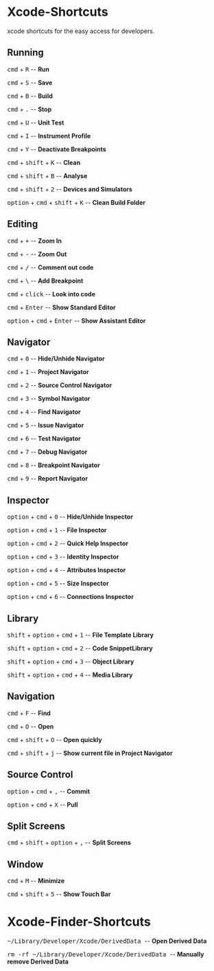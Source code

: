 # Xcode-Shortcuts
xcode shortcuts for the easy access for developers.

## Running
<kbd>cmd</kbd> + <kbd>R</kbd> -- <b>Run</b>

<kbd>cmd</kbd> + <kbd>S</kbd> -- <b>Save</b>

<kbd>cmd</kbd> + <kbd>B</kbd> -- <b>Build</b>

<kbd>cmd</kbd> + <kbd>.</kbd> -- <b>Stop</b>

<kbd>cmd</kbd> + <kbd>U</kbd> -- <b>Unit Test</b>

<kbd>cmd</kbd> + <kbd>I</kbd> -- <b>Instrument Profile</b>

<kbd>cmd</kbd> + <kbd>Y</kbd> -- <b>Deactivate Breakpoints</b>

<kbd>cmd</kbd> + <kbd>shift</kbd> + <kbd>K</kbd> -- <b>Clean</b>

<kbd>cmd</kbd> + <kbd>shift</kbd> + <kbd>B</kbd> -- <b>Analyse</b>

<kbd>cmd</kbd> + <kbd>shift</kbd> + <kbd>2</kbd> -- <b>Devices and Simulators</b>

<kbd>option</kbd> + <kbd>cmd</kbd> + <kbd>shift</kbd> + <kbd>K</kbd> -- <b>Clean Build Folder</b>

## Editing
<kbd>cmd</kbd> + <kbd>+</kbd> -- <b>Zoom In</b>

<kbd>cmd</kbd> + <kbd>-</kbd> -- <b>Zoom Out</b>

<kbd>cmd</kbd> + <kbd>/</kbd> -- <b>Comment out code</b>

<kbd>cmd</kbd> + <kbd>\\</kbd> -- <b>Add Breakpoint</b>

<kbd>cmd</kbd> + <kbd>click</kbd> -- <b>Look into code</b>

<kbd>cmd</kbd> + <kbd>Enter</kbd> -- <b>Show Standard Editor</b>

<kbd>option</kbd> + <kbd>cmd</kbd> + <kbd>Enter</kbd> -- <b>Show Assistant Editor</b>

## Navigator
<kbd>cmd</kbd> + <kbd>0</kbd> -- <b>Hide/Unhide Navigator</b>

<kbd>cmd</kbd> + <kbd>1</kbd> -- <b>Project Navigator</b>

<kbd>cmd</kbd> + <kbd>2</kbd> -- <b>Source Control Navigator</b>

<kbd>cmd</kbd> + <kbd>3</kbd> -- <b>Symbol Navigator</b>

<kbd>cmd</kbd> + <kbd>4</kbd> -- <b>Find Navigator</b>

<kbd>cmd</kbd> + <kbd>5</kbd> -- <b>Issue Navigator</b>

<kbd>cmd</kbd> + <kbd>6</kbd> -- <b>Test Navigator</b>

<kbd>cmd</kbd> + <kbd>7</kbd> -- <b>Debug Navigator</b>

<kbd>cmd</kbd> + <kbd>8</kbd> -- <b>Breakpoint Navigator</b>

<kbd>cmd</kbd> + <kbd>9</kbd> -- <b>Report Navigator</b>

## Inspector

<kbd>option</kbd> + <kbd>cmd</kbd> + <kbd>0</kbd> -- <b>Hide/Unhide Inspector</b>

<kbd>option</kbd> + <kbd>cmd</kbd> + <kbd>1</kbd> -- <b>File Inspector</b>

<kbd>option</kbd> + <kbd>cmd</kbd> + <kbd>2</kbd> -- <b>Quick Help Inspector</b>

<kbd>option</kbd> + <kbd>cmd</kbd> + <kbd>3</kbd> -- <b>Identity Inspector</b>

<kbd>option</kbd> + <kbd>cmd</kbd> + <kbd>4</kbd> -- <b>Attributes Inspector</b>

<kbd>option</kbd> + <kbd>cmd</kbd> + <kbd>5</kbd> -- <b>Size Inspector</b>

<kbd>option</kbd> + <kbd>cmd</kbd> + <kbd>6</kbd> -- <b>Connections Inspector</b>

## Library
<kbd>shift</kbd> + <kbd>option</kbd> + <kbd>cmd</kbd> + <kbd>1</kbd> -- <b>File Template Library</b>

<kbd>shift</kbd> + <kbd>option</kbd> + <kbd>cmd</kbd> + <kbd>2</kbd> -- <b>Code SnippetLibrary</b>

<kbd>shift</kbd> + <kbd>option</kbd> + <kbd>cmd</kbd> + <kbd>3</kbd> -- <b>Object Library</b>

<kbd>shift</kbd> + <kbd>option</kbd> + <kbd>cmd</kbd> + <kbd>4</kbd> -- <b>Media Library</b>

## Navigation
<kbd>cmd</kbd> + <kbd>F</kbd> -- <b>Find</b>

<kbd>cmd</kbd> + <kbd>O</kbd> -- <b>Open</b>

<kbd>cmd</kbd> + <kbd>shift</kbd> + <kbd>O</kbd> -- <b>Open quickly</b>

<kbd>cmd</kbd> + <kbd>shift</kbd> + <kbd>j</kbd> -- <b>Show current file in Project Navigator</b>

## Source Control
<kbd>option</kbd> + <kbd>cmd</kbd> + <kbd>,</kbd> -- <b>Commit</b>

<kbd>option</kbd> + <kbd>cmd</kbd> + <kbd>X</kbd> -- <b>Pull</b>

## Split Screens
<kbd>cmd</kbd> + <kbd>shift</kbd> + <kbd>option</kbd> + <kbd>,</kbd> -- <b>Split Screens</b>

## Window
<kbd>cmd</kbd> + <kbd>M</kbd> -- <b>Minimize</b>

<kbd>cmd</kbd> + <kbd>shift</kbd> + <kbd>5</kbd> -- <b>Show Touch Bar</b>


# Xcode-Finder-Shortcuts
<kbd> ~/Library/Developer/Xcode/DerivedData </kbd> -- <b>Open Derived Data </b>

<kbd> rm -rf ~/Library/Developer/Xcode/DerivedData </kbd> -- <b>Manually remove Derived Data </b>

